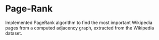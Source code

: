 # Page-Rank
Implemented PageRank algorithm to find the most important Wikipedia pages from a computed adjacency graph, extracted from the Wikipedia dataset.
